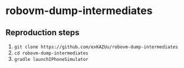 # robovm-dump-intermediates

## Reproduction steps
1. `git clone https://github.com/exKAZUu/robovm-dump-intermediates`
1. `cd robovm-dump-intermediates`
1. `gradle launchIPhoneSimulator`
